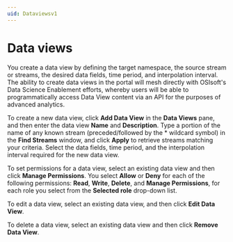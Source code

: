 ```yaml
---
uid: Dataviewsv1
---
```


# Data views

You create a data view by defining the target namespace, the source stream or streams, the desired data fields, time period, and interpolation interval. The ability to create data views in the portal will mesh directly with OSIsoft\'s Data Science Enablement efforts, whereby users will be able to programmatically access Data View content via an API for the purposes of advanced analytics.

To create a new data view, click **Add Data View** in the **Data Views** pane, and then enter the data view **Name** and **Description**. Type a portion of the name of any known stream (preceded/followed by the \* wildcard symbol) in the **Find Streams** window, and click **Apply** to retrieve streams matching your criteria. Select the data fields, time period, and the interpolation interval required for the new data view.

To set permissions for a data view, select an existing data view and then click **Manage Permissions**. You select **Allow** or **Deny** for each of the following permissions: **Read**, **Write**, **Delete**, and **Manage Permissions**, for each role you select from the **Selected role** drop-down list.

To edit a data view, select an existing data view, and then click **Edit Data View**.

To delete a data view, select an existing data view and then click **Remove Data View**.
